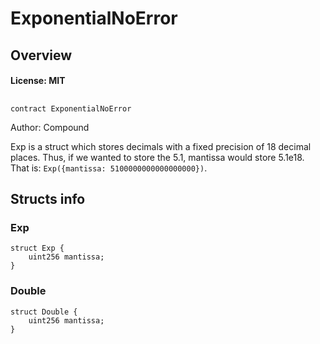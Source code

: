 # ExponentialNoError

## Overview

#### License: MIT

## 

```solidity
contract ExponentialNoError
```

Author: Compound

Exp is a struct which stores decimals with a fixed precision of 18 decimal places.
Thus, if we wanted to store the 5.1, mantissa would store 5.1e18. That is:
`Exp({mantissa: 5100000000000000000})`.
## Structs info

### Exp

```solidity
struct Exp {
	uint256 mantissa;
}
```


### Double

```solidity
struct Double {
	uint256 mantissa;
}
```

